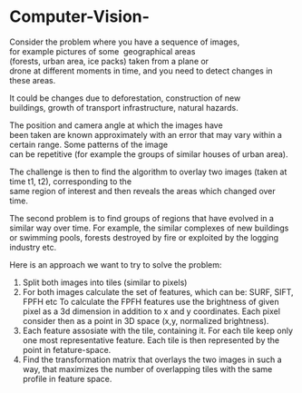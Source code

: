 # Computer-Vision-

Consider the problem where you have a sequence of images, for example pictures of some  geographical areas  (forests, urban area, ice packs) taken from a plane or drone at different moments in time, and you need to detect changes in these areas.  

It could be changes due to deforestation, construction of new buildings, growth of transport infrastructure, natural hazards.

The position and camera angle at which the images have been taken are known approximately with an error that may vary within a certain range. Some patterns of the image can be repetitive (for example the groups of similar houses of urban area).​ 

The challenge is then to find the algorithm to overlay two images (taken at time t1, t2), corresponding to the same region of interest and then reveals the areas which changed over time. 

The second problem is to find groups of regions that have evolved in a similar way over time. For example, the similar complexes of new buildings or swimming pools, forests destroyed by fire or exploited by the logging industry etc. 

Here is an approach we want to try to solve the problem:

1. Split both images into tiles (similar to pixels)
2. For both images calculate the set of features, which can be: SURF, SIFT, FPFH etc
To calculate the FPFH features use the brightness of given pixel as a 3d dimension in addition to x and y coordinates. Each pixel consider then as a point in 3D space  (x,y, normalized brightness).
3. Each feature assosiate with the tile, containing it. For each tile keep only one most representative feature.
Each tile  is then represented by the point in fetature-space.
5. Find the transformation matrix that overlays the two images in such a way, that maximizes the number of overlapping tiles with the same profile in feature space. 
